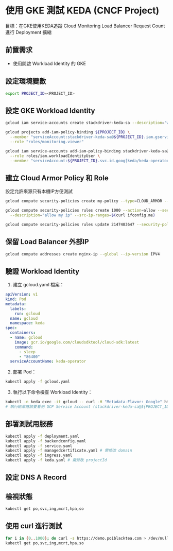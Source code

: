 # 使用 GKE 測試 KEDA (CNCF Project)

目標：在GKE使用KEDA追蹤 Cloud Monitoring Load Balancer Request Count 進行 Deployment 擴縮

## 前置需求

- 使用開啟 Workload Identity 的 GKE

## 設定環境變數

```sh
export PROJECT_ID=<PROJECT_ID>
```

## 設定 GKE Workload Identity

```sh
gcloud iam service-accounts create stackdriver-keda-sa --description="workload identity keda sa" --display-name="stackdriver-keda"

gcloud projects add-iam-policy-binding ${PROJECT_ID} \
  --member "serviceAccount:stackdriver-keda-sa@${PROJECT_ID}.iam.gserviceaccount.com" \
  --role "roles/monitoring.viewer"

gcloud iam service-accounts add-iam-policy-binding stackdriver-keda-sa@${PROJECT_ID}.iam.gserviceaccount.com \
  --role roles/iam.workloadIdentityUser \
  --member "serviceAccount:${PROJECT_ID}.svc.id.goog[keda/keda-operator]"
```

## 建立 Cloud Armor Policy 和 Role

設定允許來源只有本機IP方便測試

```sh
gcloud compute security-policies create my-policy --type=CLOUD_ARMOR --description="policy description"

gcloud compute security-policies rules create 1000 --action=allow --security-policy=my-policy \
  --description="allow my ip" --src-ip-ranges=$(curl ifconfig.me)

gcloud compute security-policies rules update 2147483647 --security-policy=my-policy --action="deny-403"
```

## 保留 Load Balancer 外部IP

```sh
gcloud compute addresses create nginx-ip --global --ip-version IPV4
```

## 驗證 Workload Identity

1. 建立 gcloud.yaml 檔案：

```yaml
apiVersion: v1
kind: Pod
metadata:
  labels:
    run: gcloud
  name: gcloud
  namespace: keda
spec:
  containers:
  - name: gcloud
    image: gcr.io/google.com/cloudsdktool/cloud-sdk:latest
    command:
      - sleep
      - "86400"
  serviceAccountName: keda-operator
```

2. 部署 Pod：

```sh
kubectl apply -f gcloud.yaml
```

3. 執行以下命令檢查 Workload Identity：

```sh
kubectl -n keda exec -it gcloud -- curl -H "Metadata-Flavor: Google" http://169.254.169.254/computeMetadata/v1/instance/service-accounts/
# 執行結果應該要看到 GCP Service Account (stackdriver-keda-sa@${PROJECT_ID}.iam.gserviceaccount.com)
```


## 部署測試用服務

```sh
kubectl apply -f deployment.yaml
kubectl apply -f backendconfig.yaml
kubectl apply -f service.yaml
kubectl apply -f managedcertificate.yaml # 需修改 domain
kubectl apply -f ingress.yaml 
kubectl apply -f keda.yaml # 需修改 projectId
```

## 設定 DNS A Record

## 檢視狀態

```sh
kubectl get po,svc,ing,mcrt,hpa,so
```

## 使用 curl 進行測試

```sh
for i in {0..1000}; do curl -s https://demo.poiblacktea.com > /dev/null ; done
kubectl get po,svc,ing,mcrt,hpa,so
```
